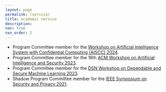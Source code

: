 ```yaml
---
layout: page
permalink: /service/
title: academic service
description:
nav: true
nav_order: 2
---
```


- Program Committee member for the [Workshop on Artificial Intelligence System with Confidential Computing (AISCC) 2024](https://www.ndss-symposium.org/ndss2024/co-located-events/aiscc/leadership/).
- Program Committee member for the 16th [ACM Workshop on Artificial Intelligence and Security 2023](https://aisec.cc/).
- Program Committee member for the [DSN Workshop on Dependable and Secure Machine Learning 2023](https://dependablesecureml.github.io/2023/committee.html).
- Shadow Program Committee member for the [IEEE Symposium on Security and Privacy 2021](https://www.ieee-security.org/TC/SP2021/shadowpc.html).